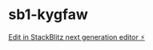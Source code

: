 # sb1-kygfaw

[Edit in StackBlitz next generation editor ⚡️](https://stackblitz.com/~/github.com/degu17/sb1-kygfaw)